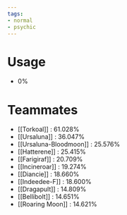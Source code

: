 ```yaml
---
tags:
- normal
- psychic
---
```

# Usage
- 0%
# Teammates
- [[Torkoal]] : 61.028%
- [[Ursaluna]] : 36.047%
- [[Ursaluna-Bloodmoon]] : 25.576%
- [[Hatterene]] : 25.415%
- [[Farigiraf]] : 20.709%
- [[Incineroar]] : 19.274%
- [[Diancie]] : 18.660%
- [[Indeedee-F]] : 18.600%
- [[Dragapult]] : 14.809%
- [[Bellibolt]] : 14.651%
- [[Roaring Moon]] : 14.621%